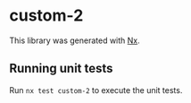 # custom-2

This library was generated with [Nx](https://nx.dev).

## Running unit tests

Run `nx test custom-2` to execute the unit tests.
